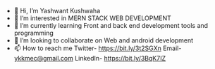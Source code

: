 - 👋 Hi, I’m Yashwant Kushwaha
- 👀 I’m interested in MERN STACK WEB DEVELOPMENT
- 🌱 I’m currently learning Front and back end development tools and programming
- 💞️ I’m looking to collaborate on Web and android development
- 📫 How to reach me Twitter- https://bit.ly/3t2SGXn
Email- ykkmec@gmail.com
LinkedIn- https://bit.ly/3BqK7IZ


<!---
ykkmec/ykkmec is a ✨ special ✨ repository because its `README.md` (this file) appears on your GitHub profile.
You can click the Preview link to take a look at your changes.
--->
